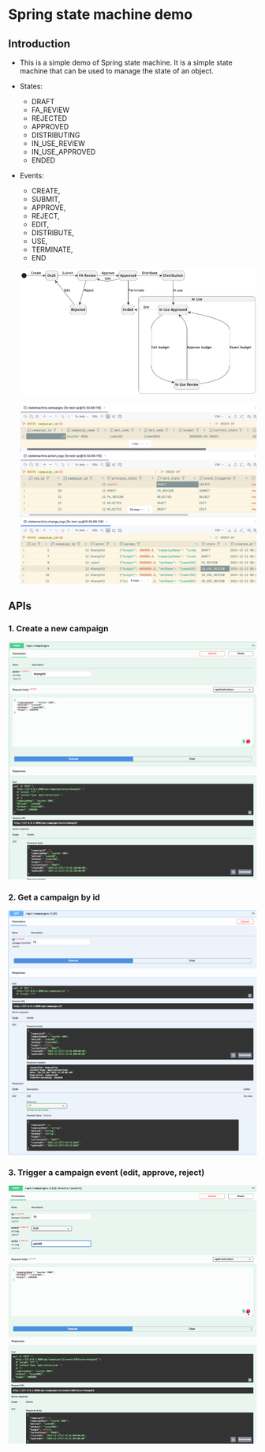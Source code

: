 # Spring state machine demo

## Introduction
- This is a simple demo of Spring state machine. It is a simple state machine that can be used to manage the state of an object.
- States:
  + DRAFT
  + FA_REVIEW
  + REJECTED
  + APPROVED
  + DISTRIBUTING
  + IN_USE_REVIEW
  + IN_USE_APPROVED
  + ENDED
- Events:
  + CREATE,
  + SUBMIT,
  + APPROVE,
  + REJECT,
  + EDIT,
  + DISTRIBUTE,
  + USE,
  + TERMINATE,
  + END
  
  ![campaign-approval.png](docs/campaign-approval.png)

  ![img.png](img.png)
## APIs
### 1. Create a new campaign
![img.png](docs/img.png)

### 2. Get a campaign by id
![img_1.png](docs/img_1.png)

### 3. Trigger a campaign event (edit, approve, reject)
![img_2.png](docs/img_2.png)